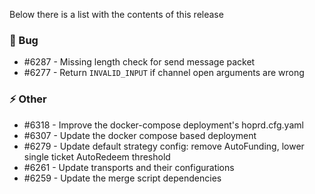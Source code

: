Below there is a list with the contents of this release

### 🐛 Bug

- #6287 - Missing length check for send message packet
- #6277 - Return `INVALID_INPUT` if channel open arguments are wrong

### ⚡ Other

- #6318 - Improve the docker-compose deployment's hoprd.cfg.yaml
- #6307 - Update the docker compose based deployment
- #6279 - Update default strategy config: remove AutoFunding, lower single ticket AutoRedeem threshold
- #6261 - Update transports and their configurations
- #6259 - Update the merge script dependencies
